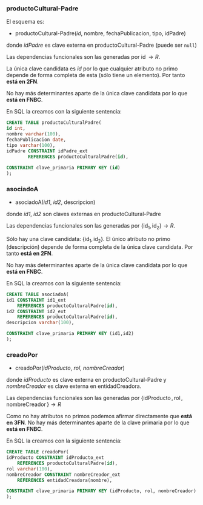 
### **productoCultural-Padre**

El esquema es:

- productoCultural-Padre(_id_, nombre, fechaPublicacion, tipo, idPadre)

donde *idPadre* es clave externa en productoCultural-Padre (puede ser `null`)

Las dependencias funcionales son las generadas por $\operatorname{id} \to R$.

La única clave candidata es _id_ por lo que cualquier atributo no primo depende de forma completa de esta (sólo tiene un elemento). Por tanto **está en 2FN**.

No hay más determinantes aparte de la única clave candidata por lo que **está en FNBC**.

En SQL la creamos con la siguiente sentencia:

```sql
CREATE TABLE productoCulturalPadre(
id int,
nombre varchar(100),
fechaPublicacion date,
tipo varchar(100),
idPadre CONSTRAINT idPadre_ext 
        REFERENCES productoCulturalPadre(id),
        
CONSTRAINT clave_primaria PRIMARY KEY (id)
);
```

### **asociadoA**

- asociadoA(_id1_, _id2_, descripcion)

donde *id1*, *id2* son claves externas en productoCultural-Padre

Las dependencias funcionales son las generadas por $\{\operatorname{id}_1, \operatorname{id}_2\} \to R$.

Sólo hay una clave candidata: $\{\operatorname{id}_1, \operatorname{id}_2\}$. El único atributo no primo (descripción) depende de forma completa de la única clave candidata. Por tanto **está en 2FN**. 

No hay más determinantes aparte de la única clave candidata por lo que **está en FNBC**.

En SQL la creamos con la siguiente sentencia:

```sql
CREATE TABLE asociadoA(
id1 CONSTRAINT id1_ext 
    REFERENCES productoCulturalPadre(id),
id2 CONSTRAINT id2_ext 
    REFERENCES productoCulturalPadre(id),
descripcion varchar(100),

CONSTRAINT clave_primaria PRIMARY KEY (id1,id2)
);
```

### **creadoPor**

- creadoPor(_idProducto_, _rol_, _nombreCreador_)

donde *idProducto* es clave externa en productoCultural-Padre y *nombreCreador* es clave externa en entidadCreadora.

Las dependencias funcionales son las generadas por $\{\operatorname{idProducto}, \operatorname{rol}, \operatorname{nombreCreador}\} \to R$

Como no hay atributos no primos podemos afirmar directamente que **está en 3FN**. No hay más determinantes aparte de la clave primaria por lo que **está en FNBC**.

En SQL la creamos con la siguiente sentencia:

```sql
CREATE TABLE creadoPor(
idProducto CONSTRAINT idProducto_ext 
    REFERENCES productoCulturalPadre(id),
rol varchar(100),
nombreCreador CONSTRAINT nombreCreador_ext 
    REFERENCES entidadCreadora(nombre),

CONSTRAINT clave_primaria PRIMARY KEY (idProducto, rol, nombreCreador)
);
```

